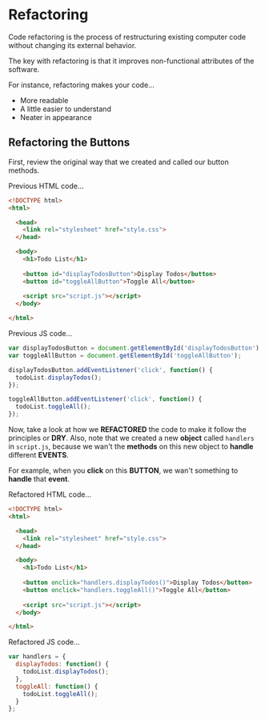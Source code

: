 # Refactoring
Code refactoring is the process of restructuring existing computer code without changing its external behavior.  

The key with refactoring is that it improves non-functional attributes of the software.  

For instance, refactoring makes your code...  
- More readable  
- A little easier to understand  
- Neater in appearance  

## Refactoring the Buttons
First, review the original way that we created and called our button methods.  

Previous HTML code...  
```html
<!DOCTYPE html>
<html>

  <head>
    <link rel="stylesheet" href="style.css">
  </head>

  <body>
    <h1>Todo List</h1>
    
    <button id="displayTodosButton">Display Todos</button>
    <button id="toggleAllButton">Toggle All</button>
    
    <script src="script.js"></script>
  </body>

</html>
```

Previous JS code...  
```javascript
var displayTodosButton = document.getElementById('displayTodosButton');
var toggleAllButton = document.getElementById('toggleAllButton');

displayTodosButton.addEventListener('click', function() {
  todoList.displayTodos();
});

toggleAllButton.addEventListener('click', function() {
  todoList.toggleAll();
});
```

Now, take a look at how we **REFACTORED** the code to make it follow the principles or **DRY**. Also, note that we created a new **object** called `handlers` in `script.js`, because we wan't the **methods** on this new object to **handle** different **EVENTS**.  

For example, when you **click** on this **BUTTON**, we wan't something to **handle** that **event**.  

Refactored HTML code...  
```html
<!DOCTYPE html>
<html>

  <head>
    <link rel="stylesheet" href="style.css">
  </head>

  <body>
    <h1>Todo List</h1>
    
    <button onclick="handlers.displayTodos()">Display Todos</button>
    <button onclick="handlers.toggleAll()">Toggle All</button>
    
    <script src="script.js"></script>
  </body>

</html>
```

Refactored JS code...  
```javascript
var handlers = {
  displayTodos: function() {
    todoList.displayTodos();
  },
  toggleAll: function() {
    todoList.toggleAll();
  }
};

```
